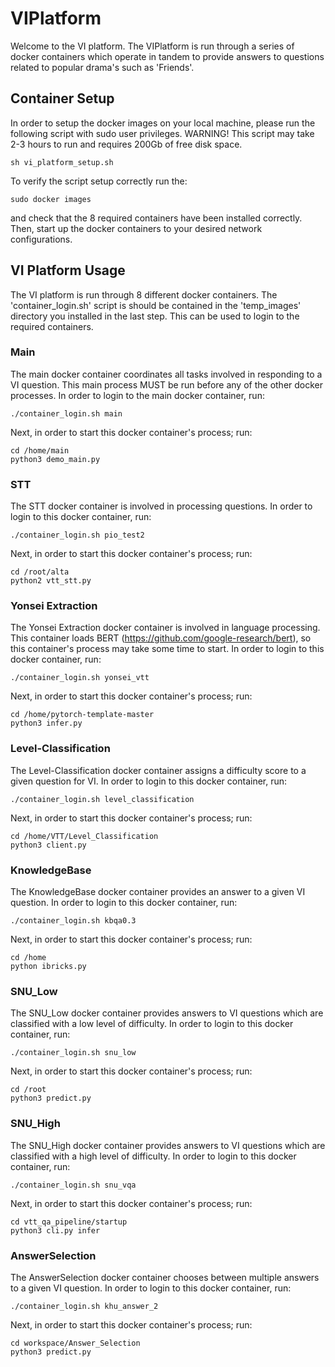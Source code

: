 # VIPlatform
Welcome to the VI platform. The VIPlatform is run through a series of docker containers which
operate in tandem to provide answers to questions related to popular drama's such as 'Friends'.


## Container Setup
In order to setup the docker images on your local machine, please run the following script with sudo user privileges.
WARNING! This script may take 2-3 hours to run and requires 200Gb of free disk space.
```console
sh vi_platform_setup.sh
```

To verify the script setup correctly run the:

```console
sudo docker images
```
and check that the 8 required containers have been installed correctly. Then, start up the docker containers to your desired 
network configurations.

## VI Platform Usage

The VI platform is run through 8 different docker containers. The 'container_login.sh' script is should be contained in 
the 'temp_images' directory you installed in the last step. This can be used to login to the required containers.

### Main
The main docker container coordinates all tasks involved in responding to a VI question. 
This main process MUST be run before any of the other docker processes. In order to login to the main docker container, run:
```console
./container_login.sh main
```
Next, in order to start this docker container's process; run:
```console
cd /home/main
python3 demo_main.py
```
### STT
The STT docker container is involved in processing questions. In order to login to this docker container, run:
```console
./container_login.sh pio_test2
```
Next, in order to start this docker container's process; run:
```console
cd /root/alta
python2 vtt_stt.py
```
### Yonsei Extraction
The Yonsei Extraction docker container is involved in language processing. This container loads BERT (https://github.com/google-research/bert), so this container's process may take some time to start. In order to login to this docker container, run:
```console
./container_login.sh yonsei_vtt
```
Next, in order to start this docker container's process; run:
```console
cd /home/pytorch-template-master
python3 infer.py
```
### Level-Classification
The Level-Classification docker container assigns a difficulty score to a given question for VI. In order to login to this docker container, run:
```console
./container_login.sh level_classification
```
Next, in order to start this docker container's process; run:
```console
cd /home/VTT/Level_Classification
python3 client.py  
```
### KnowledgeBase
The KnowledgeBase docker container provides an answer to a given VI question. In order to login to this docker container, run:
```console
./container_login.sh kbqa0.3
```
Next, in order to start this docker container's process; run:
```console
cd /home
python ibricks.py  
```
### SNU_Low 
The SNU_Low docker container provides answers to VI questions which are classified with a low level of difficulty. 
In order to login to this docker container, run:
```console
./container_login.sh snu_low
```
Next, in order to start this docker container's process; run:
```console
cd /root
python3 predict.py 
```
### SNU_High
The SNU_High docker container provides answers to VI questions which are classified with a high level of difficulty. 
In order to login to this docker container, run:
```console
./container_login.sh snu_vqa
```
Next, in order to start this docker container's process; run:
```console
cd vtt_qa_pipeline/startup
python3 cli.py infer
```
### AnswerSelection
The AnswerSelection docker container chooses between multiple answers to a given VI  question. 
In order to login to this docker container, run:
```console
./container_login.sh khu_answer_2
```
Next, in order to start this docker container's process; run:
```console
cd workspace/Answer_Selection
python3 predict.py
```
